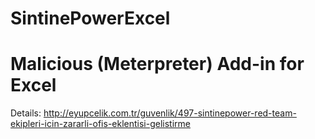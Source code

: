 # SintinePowerExcel
# Malicious (Meterpreter) Add-in for Excel
Details: http://eyupcelik.com.tr/guvenlik/497-sintinepower-red-team-ekipleri-icin-zararli-ofis-eklentisi-gelistirme
